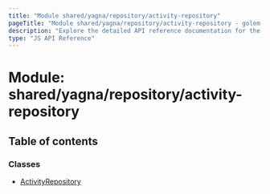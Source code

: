 ```yaml
---
title: "Module shared/yagna/repository/activity-repository"
pageTitle: "Module shared/yagna/repository/activity-repository - golem-js API Reference"
description: "Explore the detailed API reference documentation for the Module shared/yagna/repository/activity-repository within the golem-js SDK for the Golem Network."
type: "JS API Reference"
---
```

# Module: shared/yagna/repository/activity-repository

## Table of contents

### Classes

- [ActivityRepository](../classes/shared_yagna_repository_activity_repository.ActivityRepository)
